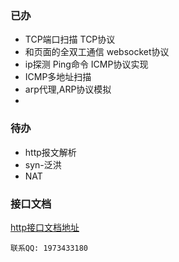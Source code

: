 ### 已办
- TCP端口扫描 TCP协议
- 和页面的全双工通信 websocket协议
- ip探测 Ping命令 ICMP协议实现
- ICMP多地址扫描
- arp代理,ARP协议模拟
- 

### 待办
- http报文解析
- syn-泛洪
- NAT

### 接口文档
[http接口文档地址](https://console-docs.apipost.cn/preview/364a239b7ab40481/8dd34141074dbd5c)

`
    联系QQ: 1973433180
`
